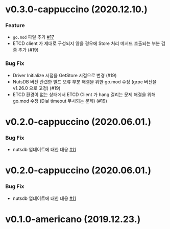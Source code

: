 # v0.3.0-cappuccino (2020.12.10.)
### Feature
- `go.mod` 파일 추가 [#17](https://github.com/cloud-barista/cb-store/pull/17)
- ETCD client 가 제대로 구성되지 않을 경우에 Store 처리 메서드 호출되는 부분 검증 추가 (#19)

### Bug Fix
- Driver Initialize 시점을 GetStore 시점으로 변경 (#19)
- NutsDB 버전 관련한 빌드 오류 부분 해결을 위한 go.mod 수정 (grpc 버전을 v1.26.0 으로 고정) (#19)
- ETCD 환경이 없는 상태에서 ETCD Client 가 hang 걸리는 문제 해결을 위해 go.mod 수정 (Dial timeout 무시되는 문제) (#19)

# v0.2.0-cappuccino (2020.06.01.)
### Bug Fix
- nutsdb 업데이트에 대한 대응 [#11](https://github.com/cloud-barista/cb-store/issues/11)

# v0.2.0-cappuccino (2020.06.01.)
### Bug Fix
- nutsdb 업데이트에 대한 대응 [#11](https://github.com/cloud-barista/cb-store/issues/11)

# v0.1.0-americano (2019.12.23.)
